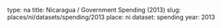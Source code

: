 type: na
title: Nicaragua / Government Spending (2013)
slug: places/ni/datasets/spending/2013
place: ni
dataset: spending
year: 2013
